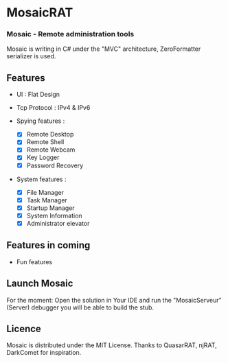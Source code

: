 # MosaicRAT

### Mosaic - Remote administration tools

Mosaic is writing in C# under the "MVC" architecture, ZeroFormatter serializer is used.

## Features

* UI : Flat Design 
* Tcp Protocol : IPv4 & IPv6

* Spying features :
  * [x] Remote Desktop
  * [x] Remote Shell 
  * [x] Remote Webcam
  * [x] Key Logger
  * [x] Password Recovery

* System features :
  * [x] File Manager
  * [x] Task Manager
  * [x] Startup Manager
  * [x] System Information
  * [x] Administrator elevator

## Features in coming

* Fun features

## Launch Mosaic

For the moment: Open the solution in Your IDE and run the "MosaicServeur"(Server) debugger you will be able to build the stub.

## Licence

Mosaic is distributed under the MIT License. Thanks to QuasarRAT, njRAT, DarkComet for inspiration.

